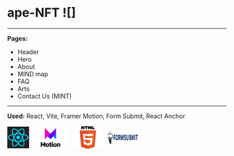 # ape-NFT ![]

___

__Pages:__      
  * Header 
  * Hero
  * About
  * MIND map 
  * FAQ
  * Arts
  * Contact Us (MINT)
___

__Used:__ 
 React,  Vite, Framer Motion, Form Submit, React Anchor 

<div style="display: flex; gap:10px; align-items: center">
   <img src="./src/assets/react-logo.png" width=50 height=50/>
   <img src="./src/assets/framer-motion-logo.png" width=80>
   <img src="./src/assets/html5-logo.png" width=70>
   <img src="./src/assets/form-submit-logo.png" width=70 height=30>
 </div>
